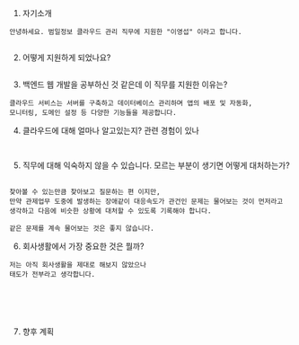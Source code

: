 1. 자기소개

```
안녕하세요. 범일정보 클라우드 관리 직무에 지원한 "이영섭" 이라고 합니다.


```


2. 어떻게 지원하게 되었나요? 

``` 

```


3. 백엔드 웹 개발을 공부하신 것 같은데  이 직무를 지원한 이유는? 

```
클라우드 서비스는 서버를 구축하고 데이터베이스 관리하며 앱의 배포 및 자동화, 
모니터링, 도메인 설정 등 다양한 기능들을 제공합니다. 

```


4. 클라우드에 대해 얼마나 알고있는지? 관련 경험이 있나 

```


```


5. 직무에 대해 익숙하지 않을 수 있습니다. 모르는 부분이 생기면 어떻게 대처하는가?

```

찾아볼 수 있는만큼 찾아보고 질문하는 편 이지만, 
만약 관제업무 도중에 발생하는 장애같이 대응속도가 관건인 문제는 물어보는 것이 먼저라고 생각하고 다음에 비슷한 상황에 대처할 수 있도록 기록해야 합니다. 

같은 문제를 계속 물어보는 것은 좋지 않습니다. 

```


6. 회사생활에서 가장 중요한 것은 뭘까? 

``` 
저는 아직 회사생활을 제대로 해보지 않았으나 
태도가 전부라고 생각합니다. 






```


7. 향후 계획
```



```